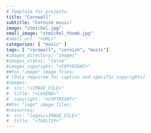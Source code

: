 ```yaml
---
# Template for projects.
title: "Cornwall"
subtitle: "Cornish music"
image: "stmichel.jpg"
small_image: "stmichel_thumb.jpg"
#small_url: "<URL>"
categories: [ "music" ]
tags: [ "cornwall", "cornish", "music"]
#images_directory; "images"
#images_static: "false"
#images_copyright: "<COPYRIGHT>"
##For "image" image files:
# (Only required for caption and specific copyrights)
#images:
#- src: "<IMAGE_FILE>"
#  title: "<LEGEND>"
#  copyright: "<COPYRIGHT>"
##For "logo" image files:
#resources:
#- src: "logos/<IMAGE_FILE>"
#  title: "<TOOLTIP>"
---
```


